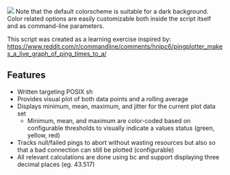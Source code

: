 ![](https://github.com/toazd/console-ping-plot/blob/master/preview/preview.gif)
Note that the default colorscheme is suitable for a dark background.
Color related options are easily customizable both inside the script itself and as command-line parameters.

This script was created as a learning exercise inspired by:
https://www.reddit.com/r/commandline/comments/hnjpc6/pingplotter_makes_a_live_graph_of_ping_times_to_a/

Features
----------
- Written targeting POSIX sh
- Provides visual plot of both data points and a rolling average
- Displays minimum, mean, maximum, and jitter for the current plot data set
  - Minimum, mean, and maximum are color-coded based on configurable thresholds to visually indicate a values status (green, yellow, red)
- Tracks null/failed pings to abort without wasting resources but also so that a bad connection can still be plotted (configurable)
- All relevant calculations are done using bc and support displaying three decimal places (eg. 43.517)

